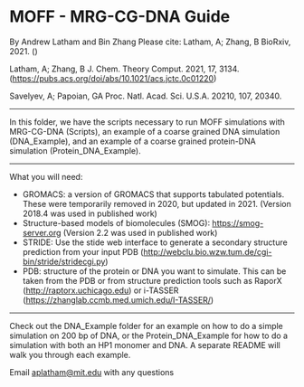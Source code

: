 # MOFF - MRG-CG-DNA Guide
By Andrew Latham and Bin Zhang
Please cite: Latham, A; Zhang, B BioRxiv, 2021. ()

Latham, A; Zhang, B J. Chem. Theory Comput. 2021, 17, 3134. (https://pubs.acs.org/doi/abs/10.1021/acs.jctc.0c01220)

Savelyev, A; Papoian, GA Proc. Natl. Acad. Sci. U.S.A. 20210, 107, 20340.

-------------------------------------------------------------------------------------------------------------------------------------------------------------------------------------------------------------
In this folder, we have the scripts necessary to run MOFF simulations with MRG-CG-DNA (Scripts), an example of a coarse grained DNA simulation (DNA_Example), and an example of a coarse grained protein-DNA simulation (Protein_DNA_Example).

-------------------------------------------------------------------------------------------------------------------------------------------------------------------------------------------------------------
What you will need:
- GROMACS: a version of GROMACS that supports tabulated potentials. These were temporarily removed in 2020, but updated in 2021. (Version 2018.4 was used in published work)
- Structure-based models of biomolecules (SMOG): https://smog-server.org (Version 2.2 was used in published work)
- STRIDE: Use the stide web interface to generate a secondary structure prediction from your input PDB (http://webclu.bio.wzw.tum.de/cgi-bin/stride/stridecgi.py)
- PDB: structure of the protein or DNA you want to simulate. This can be taken from the PDB or from structure prediction tools such as RaporX (http://raptorx.uchicago.edu) or i-TASSER (https://zhanglab.ccmb.med.umich.edu/I-TASSER/)

        
---------------------------------------------------------------------------------------------------------------------------------------------------------------------------------------------------------------

Check out the DNA_Example folder for an example on how to do a simple simulation on 200 bp of DNA, or the Protein_DNA_Example for how to do a simulation with both an HP1 monomer and DNA. A separate README will walk you through each example.

Email aplatham@mit.edu with any questions
